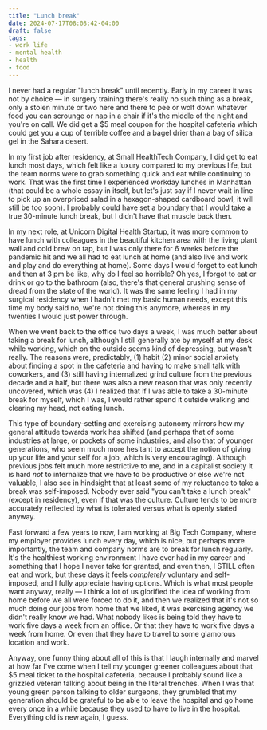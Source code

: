 ```yaml
---
title: "Lunch break"
date: 2024-07-17T08:08:42-04:00
draft: false
tags: 
- work life
- mental health
- health
- food
---
```

I never had a regular "lunch break" until recently. Early in my career it was not by choice — in surgery training there's really no such thing as a break, only a stolen minute or two here and there to pee or wolf down whatever food you can scrounge or nap in a chair if it's the middle of the night and you're on call. We did get a $5 meal coupon for the hospital cafeteria which could get you a cup of terrible coffee and a bagel drier than a bag of silica gel in the Sahara desert. 

In my first job after residency, at Small HealthTech Company, I did get to eat lunch most days, which felt like a luxury compared to my previous life, but the team norms were to grab something quick and eat while continuing to work. That was the first time I experienced workday lunches in Manhattan (that could be a whole essay in itself, but let's just say if I never wait in line to pick up an overpriced salad in a hexagon-shaped cardboard bowl, it will still be too soon). I probably could have set a boundary that I would take a true 30-minute lunch break, but I didn't have that muscle back then. 

In my next role, at Unicorn Digital Health Startup, it was more common to have lunch with colleagues in the beautiful kitchen area with the living plant wall and cold brew on tap, but I was only there for 6 weeks before the pandemic hit and we all had to eat lunch at home (and also live and work and play and do everything at home). Some days I would forget to eat lunch and then at 3 pm be like, why do I feel so horrible? Oh yes, I forgot to eat or drink or go to the bathroom (also, there's that general crushing sense of dread from the state of the world). It was the same feeling I had in my surgical residency when I hadn't met my basic human needs, except this time my body said no, we're not doing this anymore, whereas in my twenties I would just power through. 

When we went back to the office two days a week, I was much better about taking a break for lunch, although I still generally ate by myself at my desk while working, which on the outside seems kind of depressing, but wasn't really. The reasons were, predictably, (1) habit (2) minor social anxiety about finding a spot in the cafeteria and having to make small talk with coworkers, and (3) still having internalized grind culture from the previous decade and a half, but there was also a new reason that was only recently uncovered, which was (4) I realized that if I was able to take a 30-minute break for myself, which I was, I would rather spend it outside walking and clearing my head, not eating lunch. 

This type of boundary-setting and exercising autonomy mirrors how my general attitude towards work has shifted (and perhaps that of some industries at large, or pockets of some industries, and also that of younger generations, who seem much more hesitant to accept the notion of giving up your life and your self for a job, which is very encouraging). Although previous jobs felt much more restrictive to me, and in a capitalist society it is hard *not* to internalize that we have to be productive or else we're not valuable, I also see in hindsight that at least some of my reluctance to take a break was self-imposed. Nobody ever said "you can't take a lunch break" (except in residency), even if that was the culture. Culture tends to be more accurately reflected by what is tolerated versus what is openly stated anyway.

Fast forward a few years to now, I am working at Big Tech Company, where my employer provides lunch every day, which is nice, but perhaps more importantly, the team and company norms are to break for lunch regularly. It's the healthiest working environment I have ever had in my career and something that I hope I never take for granted, and even then, I STILL often eat and work, but these days it feels *completely* voluntary and self-imposed, and I fully appreciate having options. Which is what most people want anyway, really — I think a lot of us glorified the idea of working from home before we all were forced to do it, and then we realized that it's not so much doing our jobs from home that we liked, it was exercising agency we didn't really know we had. What nobody likes is being told they have to work five days a week from an office. Or that they have to work five days a week from home. Or even that they have to travel to some glamorous location and work.

Anyway, one funny thing about all of this is that I laugh internally and marvel at how far I've come when I tell my younger greener colleagues about that $5 meal ticket to the hospital cafeteria, because I probably sound like a grizzled veteran talking about being in the literal trenches. When I was that young green person talking to older surgeons, they grumbled that my generation should be grateful to be able to leave the hospital and go home every once in a while because they used to have to live in the hospital. Everything old is new again, I guess.